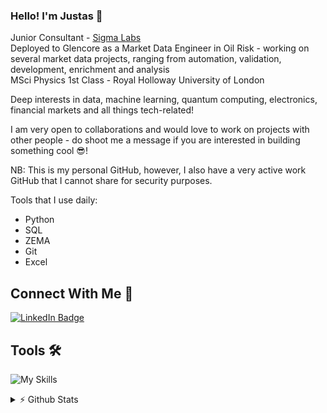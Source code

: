 ### Hello! I'm Justas 👋

Junior Consultant - [Sigma Labs](https://www.sigmalabs.co.uk/) \
Deployed to Glencore as a Market Data Engineer in Oil Risk - working on several market data projects, ranging from automation, validation, development, enrichment and analysis\
MSci Physics 1st Class - Royal Holloway University of London

Deep interests in data, machine learning, quantum computing, electronics, financial markets and all things tech-related!

I am very open to collaborations and would love to work on projects with other people - do shoot me a message if you are interested in building something cool 😎!

NB: This is my personal GitHub, however, I also have a very active work GitHub that I cannot share for security purposes.

Tools that I use daily:
- Python
- SQL
- ZEMA
- Git
- Excel

## Connect With Me 💬
[![LinkedIn Badge](https://img.shields.io/badge/LinkedIn-Profile-informational?style=flat&logo=linkedin&logoColor=white&color=blue)](https://www.linkedin.com/in/justasbauras/)

## Tools 🛠️
![My Skills](https://skillicons.dev/icons?i=py,js,cpp,postgres,html,css,bash,flask,aws,docker,kafka,latex,mysql,git,github,md,vscode)

<details>
<summary> ⚡ Github Stats</summary>
<br>
<!-- 
<p>
  <a href="#"><img src="https://github-readme-streak-stats.herokuapp.com/?user=justas-b&count_private=true" width="400"></a>
</p>
  -->
 <p>
  <a href="#"><img src="https://github-readme-stats.vercel.app/api?username=justas-b&show_icons=true&count_private=true" width="400"></a>
</p>

</details>
